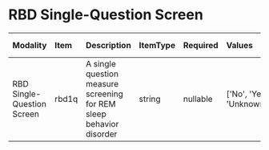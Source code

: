 # RBD Single-Question Screen 

| Modality                   | Item   | Description                                                         | ItemType   | Required   | Values                   |   Unnamed: 13 |
|:---------------------------|:-------|:--------------------------------------------------------------------|:-----------|:-----------|:-------------------------|--------------:|
| RBD Single-Question Screen | rbd1q  | A single question measure screening for REM sleep behavior disorder | string     | nullable   | ['No', 'Yes', 'Unknown'] |           nan |
